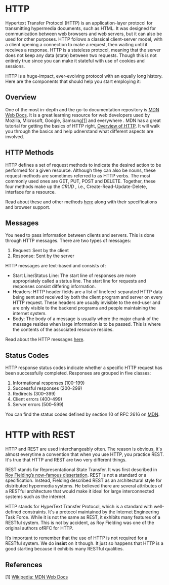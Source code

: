 # HTTP

Hypertext Transfer Protocol (HTTP) is an application-layer protocol for 
transmitting hypermedia documents, such as HTML. It was designed for 
communication between web browsers and web servers, but it can also be used 
for other purposes. HTTP follows a classical client-server model, with a 
client opening a connection to make a request, then waiting until it receives 
a response. HTTP is a stateless protocol, meaning that the server does not 
keep any data (state) between two requests. Though this is not entirely true 
since you can make it stateful with use of cookies and sessions.

HTTP is a huge-impact, ever-evolving protocol with an equally long history. 
Here are the components that should help you start employing it:

## Overview

One of the most in-depth and the go-to documentation repository is [MDN Web 
Docs](https://developer.mozilla.org/). It is a great learning resource for web 
developers used by Mozilla, Microsoft, Google, Samsung[[1]](#1) and everywhere
. MDN has a great tutorial for getting the basics of HTTP right, [Overview of 
HTTP](https://developer.mozilla.org/en-US/docs/Web/HTTP/Overview). It will 
walk you through the basics and help udnerstand what different aspects are 
involved.

## HTTP Methods

HTTP defines a set of request methods to indicate the desired action to be 
performed for a given resource. Although they can also be nouns, these request 
methods are sometimes referred to as HTTP verbs. The most commonly used ones 
are GET, PUT, POST and DELETE. Together, these four methods make up the _CRUD_
, i.e., Create-Read-Update-Delete, interface for a resource.

Read about these and other methods [here](https://developer.mozilla.org/en-US/docs/Web/HTTP/Methods) along with their specifications and browser support.

## Messages

You need to pass information between clients and servers. This is done through 
HTTP messages. There are two types of messages:

1. Request: Sent by the client
2. Response: Sent by the server

HTTP messages are text-based and consists of:

- Start Line/Status Line: The start line of responses are more appropriately 
called a status line. The start line for requests and responses consist 
differing information.
- Headers: HTTP header fields are a list of linefeed-separated HTTP data being 
sent and received by both the client program and server on every HTTP request. 
These headers are usually invisible to the end-user and are only visible to 
the backend programs and people maintaining the internet system.
- Body: The body of a message is usually where the major chunk of the message 
resides when large information is to be passed. This is where the contents of 
the associated resource resides.

Read about the HTTP messages [here](https://developer.mozilla.org/en-US/docs/Web/HTTP/Messages).

## Status Codes

HTTP response status codes indicate whether a specific HTTP request has been 
successfully completed. Responses are grouped in five classes:

1. Informational responses (100–199)
2. Successful responses (200–299)
3. Redirects (300–399)
4. Client errors (400–499)
5. Server errors (500–599)

You can find the status codes defined by section 10 of RFC 2616 on [MDN](https://developer.mozilla.org/en-US/docs/Web/HTTP/Status).

# HTTP with REST

HTTP and REST are used interchangeably often. The reason is obvious, it's
almost everytime a convention that when you use HTTP, you practice REST. It's
true that HTTP and REST are two very different things.

REST stands for Representational State Transfer. It was first described in [Roy
Fielding’s now-famous dissertation](https://www.ics.uci.edu/~fielding/pubs/dissertation/top.htm). REST is not a standard or a specification. Instead, 
Fielding described REST as an architectural style for distributed hypermedia 
systems. He believed there are several attributes of a RESTful architecture 
that would make it ideal for large interconnected systems such as the internet.

HTTP stands for HyperText Transfer Protocol, which is a standard with
well-defined constraints. It's a protocol maintained by the Internet Engineering
Task Force. While it is not the same as REST, it exhibits many features of a 
RESTful system. This is not by accident, as Roy Fielding was one of the 
original authors ofRFC for HTTP.

It’s important to remember that the use of HTTP is not required for a RESTful 
system. We do **insist** on it though. It just so happens that HTTP is a good 
starting because it exhibits many RESTful qualities.

## References

<a id="1">[1]</a>
[Wikipedia: MDN Web Docs](https://en.wikipedia.org/wiki/MDN_Web_Docs)
